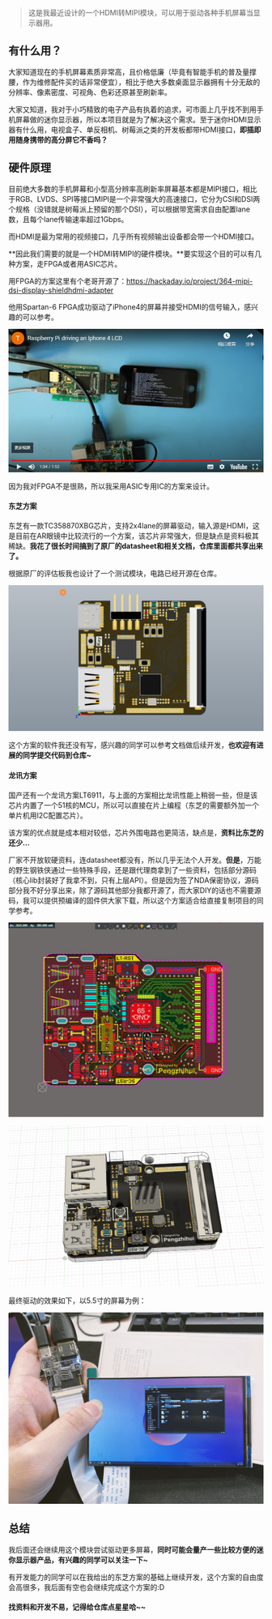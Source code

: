 > 这是我最近设计的一个HDMI转MIPI模块，可以用于驱动各种手机屏幕当显示器用。

## 有什么用？

大家知道现在的手机屏幕素质非常高，且价格低廉（毕竟有智能手机的普及量撑腰，作为维修配件买的话非常便宜），相比于绝大多数桌面显示器拥有十分无敌的分辨率、像素密度、可视角、色彩还原甚至刷新率。

大家又知道，我对于小巧精致的电子产品有执着的追求，可市面上几乎找不到用手机屏幕做的迷你显示器，所以本项目就是为了解决这个需求。至于迷你HDMI显示器有什么用，电视盒子、单反相机、树莓派之类的开发板都带HDMI接口，**即插即用随身携带的高分屏它不香吗？**

## 硬件原理

目前绝大多数的手机屏幕和小型高分辨率高刷新率屏幕基本都是MIPI接口，相比于RGB、LVDS、SPI等接口MIPI是一个非常强大的高速接口，它分为CSI和DSI两个规格（没错就是树莓派上预留的那个DSI），可以根据带宽需求自由配置lane数，且每个lane传输速率超过1Gbps。

而HDMI是最为常用的视频接口，几乎所有视频输出设备都会带一个HDMI接口。

**因此我们需要的就是一个HDMI转MIPI的硬件模块。**要实现这个目的可以有几种方案，走FPGA或者用ASIC芯片。

用FPGA的方案这里有个老哥开源了：https://hackaday.io/project/364-mipi-dsi-display-shieldhdmi-adapter

他用Spartan-6 FPGA成功驱动了iPhone4的屏幕并接受HDMI的信号输入，感兴趣的可以参考。

![](/4.Docs/images/1.jpg)

因为我对FPGA不是很熟，所以我采用ASIC专用IC的方案来设计。

#### 东芝方案

东芝有一款TC358870XBG芯片，支持2x4lane的屏幕驱动，输入源是HDMI，这是目前在AR眼镜中比较流行的一个方案，该芯片非常强大，但是缺点是资料极其稀缺。**我花了很长时间搞到了原厂的datasheet和相关文档，仓库里面都共享出来了。**

根据原厂的评估板我也设计了一个测试模块，电路已经开源在仓库。


![](/4.Docs/images/2.jpg)


这个方案的软件我还没有写，感兴趣的同学可以参考文档做后续开发，**也欢迎有进展的同学提交代码到仓库~**

#### 龙讯方案

国产还有一个龙讯方案LT6911，与上面的方案相比龙讯性能上稍弱一些，但是该芯片内置了一个51核的MCU，所以可以直接在片上编程（东芝的需要额外加一个单片机用I2C配置芯片）。

该方案的优点就是成本相对较低，芯片外围电路也更简洁，缺点是，**资料比东芝的还少...**

厂家不开放软硬资料，连datasheet都没有，所以几乎无法个人开发。**但是**，万能的野生钢铁侠通过一些特殊手段，还是跟代理商拿到了一些资料，包括部分源码（核心lib封装好了我拿不到，只有上层API）。但是因为签了NDA保密协议，源码部分我不好分享出来，除了源码其他部分我都开源了，而大家DIY的话也不需要源码，我可以提供预编译的固件供大家下载，所以这个方案适合给直接复制项目的同学参考。



![](/4.Docs/images/3.jpg)

![](/4.Docs/images/4.jpg)

最终驱动的效果如下，以5.5寸的屏幕为例：

![](/4.Docs/images/5.jpg)

## 总结

我后面还会继续用这个模块尝试驱动更多屏幕，**同时可能会量产一些比较方便的迷你显示器产品，有兴趣的同学可以关注一下~**

有开发能力的同学可以在我给出的东芝方案的基础上继续开发，这个方案的自由度会高很多，我后面有空也会继续完成这个方案的:D

#### 找资料和开发不易，记得给仓库点星星哈~~
